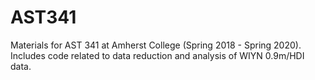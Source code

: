# AST341
Materials for AST 341 at Amherst College (Spring 2018 - Spring 2020). Includes code related to data reduction and analysis of WIYN 0.9m/HDI data.
